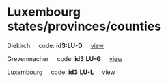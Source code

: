 # Luxembourg states/provinces/counties
Diekirch&nbsp;&nbsp;&nbsp;&nbsp;&nbsp;code: **id3:LU-D**&nbsp;&nbsp;&nbsp;&nbsp;&nbsp;[view](../../export/geojson/medium/id3/lu/d.geojson)&nbsp;&nbsp;&nbsp;&nbsp;&nbsp;


Grevenmacher&nbsp;&nbsp;&nbsp;&nbsp;&nbsp;code: **id3:LU-G**&nbsp;&nbsp;&nbsp;&nbsp;&nbsp;[view](../../export/geojson/medium/id3/lu/g.geojson)&nbsp;&nbsp;&nbsp;&nbsp;&nbsp;


Luxembourg&nbsp;&nbsp;&nbsp;&nbsp;&nbsp;code: **id3:LU-L**&nbsp;&nbsp;&nbsp;&nbsp;&nbsp;[view](../../export/geojson/medium/id3/lu/l.geojson)&nbsp;&nbsp;&nbsp;&nbsp;&nbsp;

